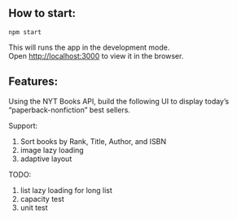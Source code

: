 ## How to start:
```
npm start 
```
This will runs the app in the development mode.\
Open [http://localhost:3000](http://localhost:3000) to view it in the browser.

## Features:
Using the NYT Books API, build the following UI to display today’s “paperback-nonfiction” best sellers.

Support:
1. Sort books by Rank, Title, Author, and ISBN
2. image lazy loading
3. adaptive layout

TODO:
1. list lazy loading for long list
2. capacity test
3. unit test
